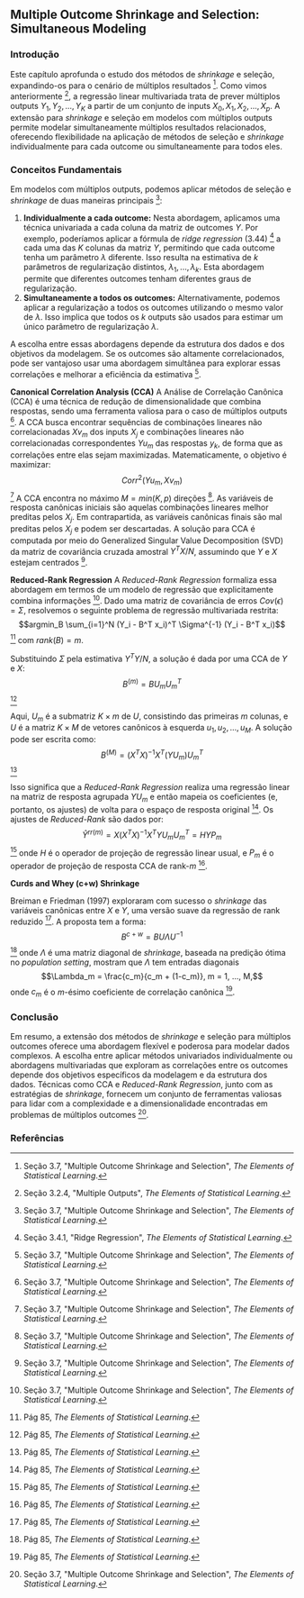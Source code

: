 ## Multiple Outcome Shrinkage and Selection: Simultaneous Modeling

### Introdução
Este capítulo aprofunda o estudo dos métodos de *shrinkage* e seleção, expandindo-os para o cenário de múltiplos resultados [^84]. Como vimos anteriormente [^56], a regressão linear multivariada trata de prever múltiplos outputs $Y_1, Y_2, ..., Y_K$ a partir de um conjunto de inputs $X_0, X_1, X_2, ..., X_p$. A extensão para *shrinkage* e seleção em modelos com múltiplos outputs permite modelar simultaneamente múltiplos resultados relacionados, oferecendo flexibilidade na aplicação de métodos de seleção e *shrinkage* individualmente para cada outcome ou simultaneamente para todos eles.

### Conceitos Fundamentais
Em modelos com múltiplos outputs, podemos aplicar métodos de seleção e *shrinkage* de duas maneiras principais [^84]:
1.  **Individualmente a cada outcome:** Nesta abordagem, aplicamos uma técnica univariada a cada coluna da matriz de outcomes $Y$. Por exemplo, poderíamos aplicar a fórmula de *ridge regression* (3.44) [^22] a cada uma das $K$ colunas da matriz $Y$, permitindo que cada outcome tenha um parâmetro $\lambda$ diferente. Isso resulta na estimativa de $k$ parâmetros de regularização distintos, $\lambda_1, ..., \lambda_k$. Esta abordagem permite que diferentes outcomes tenham diferentes graus de regularização.
2.  **Simultaneamente a todos os outcomes:** Alternativamente, podemos aplicar a regularização a todos os outcomes utilizando o mesmo valor de $\lambda$. Isso implica que todos os $k$ outputs são usados para estimar um único parâmetro de regularização $\lambda$.

A escolha entre essas abordagens depende da estrutura dos dados e dos objetivos da modelagem. Se os outcomes são altamente correlacionados, pode ser vantajoso usar uma abordagem simultânea para explorar essas correlações e melhorar a eficiência da estimativa [^84].

**Canonical Correlation Analysis (CCA)**
A Análise de Correlação Canônica (CCA) é uma técnica de redução de dimensionalidade que combina respostas, sendo uma ferramenta valiosa para o caso de múltiplos outputs [^84]. A CCA busca encontrar sequências de combinações lineares não correlacionadas $Xv_m$ dos inputs $X_j$ e combinações lineares não correlacionadas correspondentes $Yu_m$ das respostas $y_k$, de forma que as correlações entre elas sejam maximizadas. Matematicamente, o objetivo é maximizar:
$$Corr^2(Yu_m, Xv_m)$$
[^84]
A CCA encontra no máximo $M = min(K, p)$ direções [^84]. As variáveis de resposta canônicas iniciais são aquelas combinações lineares melhor preditas pelos $X_j$. Em contrapartida, as variáveis canônicas finais são mal preditas pelos $X_j$ e podem ser descartadas. A solução para CCA é computada por meio do Generalized Singular Value Decomposition (SVD) da matriz de covariância cruzada amostral $Y^TX/N$, assumindo que $Y$ e $X$ estejam centrados [^84].

**Reduced-Rank Regression**
A *Reduced-Rank Regression* formaliza essa abordagem em termos de um modelo de regressão que explicitamente combina informações [^84]. Dado uma matriz de covariância de erros $Cov(\epsilon) = \Sigma$, resolvemos o seguinte problema de regressão multivariada restrita:
$$argmin_B \sum_{i=1}^N (Y_i - B^T x_i)^T \Sigma^{-1} (Y_i - B^T x_i)$$
[^85]
com $rank(B) = m$.

Substituindo $\Sigma$ pela estimativa $Y^TY/N$, a solução é dada por uma CCA de $Y$ e $X$:
$$B^{(m)} = BU_mU_m^T$$
[^85]

Aqui, $U_m$ é a submatriz $K \times m$ de $U$, consistindo das primeiras $m$ colunas, e $U$ é a matriz $K \times M$ de vetores canônicos à esquerda $u_1, u_2, ..., u_M$. A solução pode ser escrita como:
$$B^{(M)} = (X^TX)^{-1}X^T(YU_m)U_m^T$$
[^85]

Isso significa que a *Reduced-Rank Regression* realiza uma regressão linear na matriz de resposta agrupada $YU_m$ e então mapeia os coeficientes (e, portanto, os ajustes) de volta para o espaço de resposta original [^85]. Os ajustes de *Reduced-Rank* são dados por:
$$\hat{Y}^{rr(m)} = X(X^TX)^{-1}X^TYU_mU_m^T = HYP_m$$
[^85]
onde $H$ é o operador de projeção de regressão linear usual, e $P_m$ é o operador de projeção de resposta CCA de rank-$m$ [^85].

**Curds and Whey (c+w) Shrinkage**

Breiman e Friedman (1997) exploraram com sucesso o *shrinkage* das variáveis canônicas entre $X$ e $Y$, uma versão suave da regressão de rank reduzido [^85]. A proposta tem a forma:
$$B^{c+w} = BU \Lambda U^{-1}$$
[^85]
onde $\Lambda$ é uma matriz diagonal de *shrinkage*, baseada na predição ótima no *population setting*, mostram que $\Lambda$ tem entradas diagonais
$$\Lambda_m = \frac{c_m}{c_m + (1-c_m)}, m = 1, ..., M,$$
onde $c_m$ é o $m$-ésimo coeficiente de correlação canônica [^85].

### Conclusão
Em resumo, a extensão dos métodos de *shrinkage* e seleção para múltiplos outcomes oferece uma abordagem flexível e poderosa para modelar dados complexos. A escolha entre aplicar métodos univariados individualmente ou abordagens multivariadas que exploram as correlações entre os outcomes depende dos objetivos específicos da modelagem e da estrutura dos dados. Técnicas como CCA e *Reduced-Rank Regression*, junto com as estratégias de *shrinkage*, fornecem um conjunto de ferramentas valiosas para lidar com a complexidade e a dimensionalidade encontradas em problemas de múltiplos outcomes [^84].

### Referências
[^56]: Seção 3.2.4, "Multiple Outputs", *The Elements of Statistical Learning*.
[^84]: Seção 3.7, "Multiple Outcome Shrinkage and Selection", *The Elements of Statistical Learning*.
[^22]: Seção 3.4.1, "Ridge Regression", *The Elements of Statistical Learning*.
[^85]: Pág 85, *The Elements of Statistical Learning*.
<!-- END -->